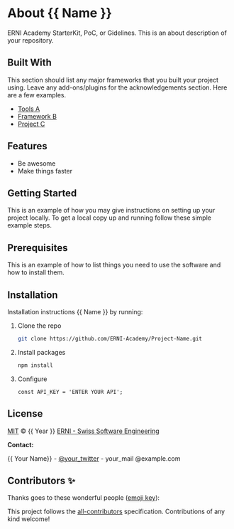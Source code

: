# About {{ Name }}
ERNI Academy StarterKit, PoC, or Gidelines. This is an about description of your repository.

<!-- ALL-CONTRIBUTORS-BADGE:START - Do not remove or modify this section -->
<!-- ALL-CONTRIBUTORS-BADGE:END -->

## Built With
This section should list any major frameworks that you built your project using. Leave any add-ons/plugins for the acknowledgements section. Here are a few examples.

- [Tools A](https://example.com)
- [Framework B](https://example.com)
- [Project C](https://example.com)

## Features
- Be awesome
- Make things faster

## Getting Started
This is an example of how you may give instructions on setting up your project locally. To get a local copy up and running follow these simple example steps.

## Prerequisites
This is an example of how to list things you need to use the software and how to install them.

## Installation
Installation instructions {{ Name }} by running:

1. Clone the repo
   ```sh 
   git clone https://github.com/ERNI-Academy/Project-Name.git
   ```
2. Install packages
    ```sh
    npm install
    ```
3. Configure
    ```JS
    const API_KEY = 'ENTER YOUR API';
    ```
## License

[MIT](LICENSE) © {{ Year }} [ERNI - Swiss Software Engineering](https://www.betterask.erni)

**Contact:** 

{{ Your Name}}  - [@your_twitter](https://twitter.com/your_username) - your_mail
@example.com

## Contributors ✨

Thanks goes to these wonderful people ([emoji key](https://allcontributors.org/docs/en/emoji-key)):

<!-- ALL-CONTRIBUTORS-LIST:START - Do not remove or modify this section -->
<!-- ALL-CONTRIBUTORS-LIST:END -->
This project follows the [all-contributors](https://github.com/all-contributors/all-contributors) specification. Contributions of any kind welcome!